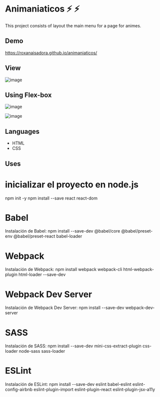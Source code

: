 # Animaniaticos :zap: :zap:

This project consists of layout the main menu for a page for animes.

## Demo

https://roxanaisadora.github.io/animaniaticos/

## View 

![image](https://user-images.githubusercontent.com/58452664/90177165-c38b0e00-dd6f-11ea-974a-6b7c06419432.png)

## Using Flex-box

![image](https://user-images.githubusercontent.com/58452664/90177231-dd2c5580-dd6f-11ea-9468-b524854f882b.png)


![image](https://user-images.githubusercontent.com/58452664/90177268-ecab9e80-dd6f-11ea-9525-30cd916b6418.png)

## Languages

* HTML 
* CSS

## Uses
# inicializar el proyecto en node.js

npm init -y
npm install --save react react-dom

# Babel

Instalación de Babel:
npm install --save-dev @babel/core @babel/preset-env @babel/preset-react babel-loader

# Webpack

Instalación de Webpack: 
npm install webpack webpack-cli html-webpack-plugin html-loader  --save-dev

# Webpack Dev Server

Instalación de Webpack Dev Server:
npm install --save-dev webpack-dev-server

# SASS

Instalación de SASS:
npm install --save-dev mini-css-extract-plugin css-loader node-sass sass-loader

# ESLint

Instalación de ESLint:
npm install --save-dev eslint babel-eslint eslint-config-airbnb eslint-plugin-import eslint-plugin-react eslint-plugin-jsx-a11y